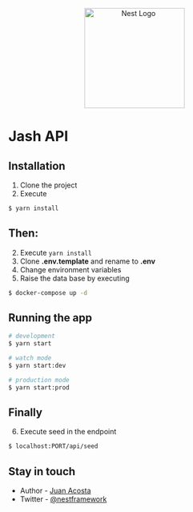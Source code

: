 <p align="center">
  <a href="http://nestjs.com/" target="blank"><img src="https://nestjs.com/img/logo-small.svg" width="200" alt="Nest Logo" /></a>
</p>


# Jash API

## Installation
1. Clone the project
2. Execute
```bash
$ yarn install
```

## Then:
2. Execute ```yarn install```
3. Clone __.env.template__ and rename to __.env__
4. Change environment variables
5. Raise the data base by executing
```bash
$ docker-compose up -d
```

## Running the app

```bash
# development
$ yarn start

# watch mode
$ yarn start:dev

# production mode
$ yarn start:prod
```

## Finally
6. Execute seed in the endpoint
```bash
$ localhost:PORT/api/seed
```


## Stay in touch

- Author - [Juan Acosta](https://github.com/Jash0104)
- Twitter - [@nestframework](https://twitter.com/nestframework)


